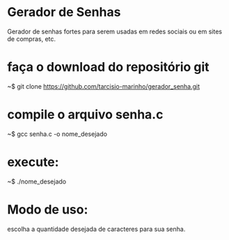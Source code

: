 # Gerador de Senhas
Gerador de senhas fortes para serem usadas em redes sociais ou em sites de compras, etc.

# faça o download do repositório git

~$ git clone https://github.com/tarcisio-marinho/gerador_senha.git

# compile o arquivo senha.c

~$ gcc senha.c -o nome_desejado

# execute:

~$ ./nome_desejado

# Modo de uso:

escolha a quantidade desejada de caracteres para sua senha.
